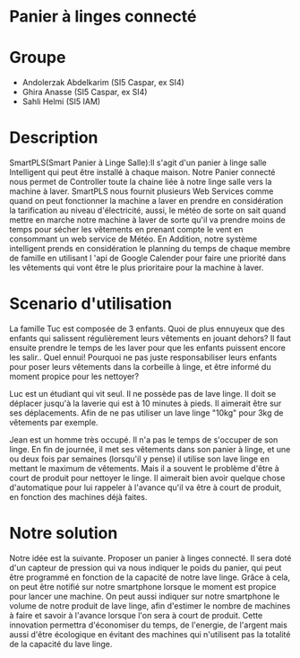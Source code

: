 # Panier à linges connecté

# Groupe
- Andolerzak Abdelkarim (SI5 Caspar, ex SI4)
- Ghira Anasse (SI5 Caspar, ex SI4)
- Sahli Helmi (SI5 IAM)

# Description

SmartPLS(Smart Panier à Linge Salle):Il s'agit d'un panier à linge salle Intelligent qui peut être  installé à chaque maison.
Notre Panier connecté nous permet de Controller toute  la chaine liée à  notre linge salle vers  la machine à laver. SmartPLS nous fournit plusieurs Web Services comme quand on peut fonctionner la machine a laver en prendre en considération la tarification au niveau d'électricité, aussi, le météo de sorte on sait quand mettre en marche notre machine à laver de sorte qu'il va prendre moins de temps pour sécher les vêtements en prenant compte le vent en consommant un web service de Météo. En Addition, notre système intelligent prends en considération le planning du temps de chaque membre de famille en utilisant l 'api de Google Calender pour faire une priorité dans les vêtements qui vont être le plus prioritaire pour la machine à laver.


# Scenario d'utilisation 

La famille Tuc est composée de 3 enfants. Quoi de plus ennuyeux que des enfants qui salissent régulièrement leurs vêtements en jouant dehors? Il faut ensuite prendre le temps de les laver pour que les enfants puissent encore les salir.. Quel ennui! 
Pourquoi ne pas juste responsabiliser leurs enfants pour poser leurs vêtements dans la corbeille à linge, et être informé du moment propice pour les nettoyer?  

Luc est un étudiant qui vit seul. Il ne possède pas de lave linge. Il doit se déplacer jusqu'à la laverie qui est à 10 minutes à pieds. Il aimerait être sur ses déplacements. Afin de ne pas utiliser un lave linge "10kg" pour 3kg de vêtements par exemple. 

Jean est un homme très occupé. Il n'a pas le temps de s'occuper de son linge. En fin de journée, il met ses vêtements dans son panier à linge, et une ou deux fois par semaines (lorsqu'il y pense) il utilise son lave linge en mettant le maximum de vêtements. 
Mais il a souvent le problème d'être à court de produit pour nettoyer le linge. Il aimerait bien avoir quelque chose d'automatique pour lui rappeler à l'avance qu'il va être à court de produit, en fonction des machines déjà faites. 

# Notre solution

Notre idée est la suivante. Proposer un panier à linges connecté. Il sera doté d'un capteur de pression qui va nous indiquer le poids du panier, qui peut être programmé en fonction de la capacité de notre lave linge. Grâce à cela, on peut être notifié sur notre smartphone lorsque le moment est propice pour lancer une machine. On peut aussi indiquer sur notre smartphone le volume de notre produit de lave linge, afin d'estimer le nombre de machines à faire et savoir à l'avance lorsque l'on sera à court de produit. 
Cette innovation permettra d'économiser du temps, de l'energie, de l'argent mais aussi d'être écologique en évitant des machines qui n'utilisent pas la totalité de la capacité du lave linge.




